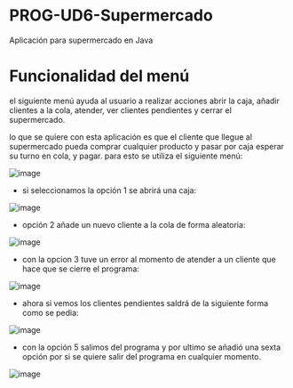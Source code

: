 # PROG-UD6-Supermercado
Aplicación para supermercado en Java

# Funcionalidad del menú
el siguiente menú ayuda al usuario a realizar acciones abrir la caja,
añadir clientes a la cola, atender, ver clientes pendientes y cerrar el supermercado.

lo que se quiere con esta aplicación es que el cliente que llegue al supermercado
pueda comprar cualquier producto y pasar por caja esperar su turno en cola, y pagar.
para esto se utiliza el siguiente menú:

![image](https://github.com/FranciscoABruno/PROG-UD6-Supermercado/assets/159430483/f214b2c7-3813-464f-9651-8eeeaa500b24)

- si seleccionamos la opción 1 se abrirá una caja:

![image](https://github.com/FranciscoABruno/PROG-UD6-Supermercado/assets/159430483/49fa8f66-a2ec-4248-9c00-08c1fbcc499c)

- opción 2 añade un nuevo cliente a la cola de forma aleatoria:

![image](https://github.com/FranciscoABruno/PROG-UD6-Supermercado/assets/159430483/2419fd6e-03d9-47a0-998f-45227898ed43)

- con la opcion 3 tuve un error al momento de atender a un cliente que hace que se cierre el programa:

![image](https://github.com/FranciscoABruno/PROG-UD6-Supermercado/assets/159430483/89815023-f653-40ff-94ca-68fb2b348052)

- ahora si vemos los clientes pendientes saldrá de la siguiente forma como se pedia:

![image](https://github.com/FranciscoABruno/PROG-UD6-Supermercado/assets/159430483/fa956a69-2540-4e87-9004-8a6b1dfe3a51)

- con la opción 5 salimos del programa y por ultimo se añadió una sexta opción por si se quiere salir del programa en cualquier momento.

![image](https://github.com/FranciscoABruno/PROG-UD6-Supermercado/assets/159430483/568548bc-b09a-487f-8178-52da7ade1de7)
